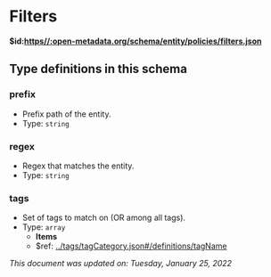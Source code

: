 # Filters

**$id:**[**https//:open-metadata.org/schema/entity/policies/filters.json**](https://open-metadata.org/schema/entity/policies/filters.json)

## Type definitions in this schema

### prefix

* Prefix path of the entity.
* Type: `string`

### regex

* Regex that matches the entity.
* Type: `string`

### tags

* Set of tags to match on (OR among all tags).
* Type: `array`
  * **Items**
  * $ref: [../tags/tagCategory.json#/definitions/tagName](tagcategory.md#tagname)

_This document was updated on: Tuesday, January 25, 2022_
